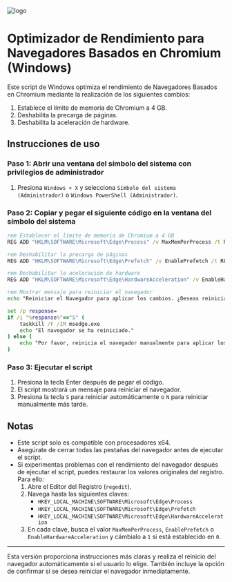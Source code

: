 ![logo](https://i3.wp.com/raw.githubusercontent.com/Quamagi/Speedchrome/main/logo.jpg)

# Optimizador de Rendimiento para Navegadores Basados en Chromium (Windows)

Este script de Windows optimiza el rendimiento de Navegadores Basados en Chromium mediante la realización de los siguientes cambios:

1. Establece el límite de memoria de Chromium a 4 GB.
2. Deshabilita la precarga de páginas.
3. Deshabilita la aceleración de hardware.

## Instrucciones de uso

### Paso 1: Abrir una ventana del símbolo del sistema con privilegios de administrador
1. Presiona `Windows + X` y selecciona `Símbolo del sistema (Administrador)` o `Windows PowerShell (Administrador)`.

### Paso 2: Copiar y pegar el siguiente código en la ventana del símbolo del sistema

```cmd
rem Establecer el límite de memoria de Chromium a 4 GB
REG ADD "HKLM\SOFTWARE\Microsoft\Edge\Process" /v MaxMemPerProcess /t REG_DWORD /d 4096 /f

rem Deshabilitar la precarga de páginas
REG ADD "HKLM\SOFTWARE\Microsoft\Edge\Prefetch" /v EnablePrefetch /t REG_DWORD /d 0 /f

rem Deshabilitar la aceleración de hardware
REG ADD "HKLM\SOFTWARE\Microsoft\Edge\HardwareAcceleration" /v EnableHardwareAcceleration /t REG_DWORD /d 0 /f

rem Mostrar mensaje para reiniciar el navegador
echo "Reiniciar el Navegador para aplicar los cambios. ¿Deseas reiniciar ahora? (S/N)"

set /p response=
if /i "%response%"=="S" (
    taskkill /F /IM msedge.exe
    echo "El navegador se ha reiniciado."
) else (
    echo "Por favor, reinicia el navegador manualmente para aplicar los cambios."
)
```

### Paso 3: Ejecutar el script
1. Presiona la tecla Enter después de pegar el código.
2. El script mostrará un mensaje para reiniciar el navegador.
3. Presiona la tecla `S` para reiniciar automáticamente o `N` para reiniciar manualmente más tarde.

## Notas

- Este script solo es compatible con procesadores x64.
- Asegúrate de cerrar todas las pestañas del navegador antes de ejecutar el script.
- Si experimentas problemas con el rendimiento del navegador después de ejecutar el script, puedes restaurar los valores originales del registro. Para ello:
  1. Abre el Editor del Registro (`regedit`).
  2. Navega hasta las siguientes claves:
     - `HKEY_LOCAL_MACHINE\SOFTWARE\Microsoft\Edge\Process`
     - `HKEY_LOCAL_MACHINE\SOFTWARE\Microsoft\Edge\Prefetch`
     - `HKEY_LOCAL_MACHINE\SOFTWARE\Microsoft\Edge\HardwareAcceleration`
  3. En cada clave, busca el valor `MaxMemPerProcess`, `EnablePrefetch` o `EnableHardwareAcceleration` y cámbialo a `1` si está establecido en `0`.

---

Esta versión proporciona instrucciones más claras y realiza el reinicio del navegador automáticamente si el usuario lo elige. También incluye la opción de confirmar si se desea reiniciar el navegador inmediatamente.
